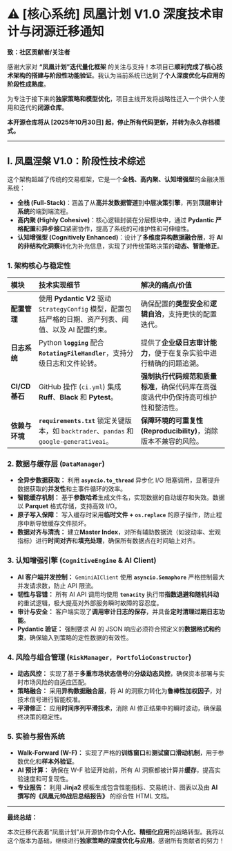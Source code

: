 # ⚠️ [核心系统] 凤凰计划 V1.0 深度技术审计与闭源迁移通知

**致：社区贡献者/关注者**

感谢大家对 **“凤凰计划”迭代量化框架** 的关注与支持！本项目已**顺利完成了核心技术架构的搭建与阶段性功能验证**。我认为当前系统已达到了**个人深度优化与应用的阶段性成熟度**。

为专注于接下来的**独家策略和模型优化**，项目主线开发将战略性迁入一个供个人使用和迭代的**闭源仓库**。

**本开源仓库将从 [2025年10月30日] 起，停止所有代码更新，并转为永久存档模式。**

---

## I. 凤凰涅槃 V1.0：阶段性技术综述

这个架构超越了传统的交易框架，它是一个**全栈、高内聚、认知增强型**的金融决策系统：

* **全栈 (Full-Stack)**：涵盖了从**高并发数据管道**到**中层决策引擎**，再到**顶层审计系统**的端到端流程。
* **高内聚 (Highly Cohesive)**：核心逻辑封装在分层模块中，通过 **Pydantic 严格配置**和**异步接口**紧密协作，提高了系统的可维护性和可伸缩性。
* **认知增强型 (Cognitively Enhanced)**：设计了**多维度异构数据融合层**，将 **AI 的非结构化洞察**转化为补充信息，实现了对传统策略决策的**动态、智能修正**。

### 1. 架构核心与稳定性

| 模块 | 技术实现细节 | 解决的痛点/价值 |
| :--- | :--- | :--- |
| **配置管理** | 使用 **Pydantic V2** 驱动 `StrategyConfig` 模型，配置包括严格的日期、资产列表、阈值、以及 AI 配置约束。 | 确保配置的**类型安全**和**逻辑自洽**，支持更快的配置迭代。|
| **日志系统** | Python **`logging`** 配合 **`RotatingFileHandler`**，支持分级日志和文件轮转。 | 提供了**企业级日志审计能力**，便于在复杂实验中进行精确的问题追溯。|
| **CI/CD 基石** | GitHub 操作 (`ci.yml`) 集成 **Ruff**、**Black** 和 **Pytest**。 | **强制执行代码规范和质量标准**，确保代码库在高强度迭代中仍保持高可维护性和整洁性。|
| **依赖与环境** | **`requirements.txt`** 锁定关键版本，如 `backtrader`、`pandas` 和 `google-generativeai`。 | **保障环境的可重复性 (Reproducibility)**，消除版本不兼容的风险。|

### 2. 数据与缓存层 (`DataManager`)

* **全异步数据获取：** 利用 **`asyncio.to_thread`** 异步化 I/O 阻塞调用，显著提升数据获取的**并发性**和主事件循环的效率。
* **智能缓存机制：** 基于**参数哈希**生成文件名，实现数据的自动缓存和失效。数据以 **Parquet** 格式存储，支持高效 I/O。
* **原子写入保障：** 写入缓存时采用**临时文件 + `os.replace`** 的原子操作，防止程序中断导致缓存文件损坏。
* **数据对齐与清洗：** 建立**Master Index**，对所有辅助数据流（如波动率、宏观指标）进行**时间对齐**和**填充处理**，确保所有数据点在时间轴上对齐。

### 3. 认知增强引擎 (`CognitiveEngine` & AI Client)

* **AI 客户端并发控制：** `GeminiAIClient` 使用 **`asyncio.Semaphore`** 严格控制最大并发请求数，防止 API 限流。
* **韧性与容错：** 所有 AI API 调用均使用 **`tenacity`** 执行带**指数退避和随机抖动**的重试逻辑，极大提高对外部服务瞬时故障的容忍度。
* **审计与安全：** 客户端实现了**调用审计日志的保存**，并具备**定时清理过期日志功能**。
* **Pydantic 验证：** 强制要求 AI 的 JSON 响应必须符合预定义的**数据格式和约束**，确保输入到策略的定性数据的有效性。

### 4. 风险与组合管理 (`RiskManager, PortfolioConstructor`)

* **动态风控：** 实现了基于**多重市场状态信号**的**分级动态风控**，确保资本部署与实时市场风险的自适应匹配。
* **策略融合：** 采用**异构数据融合层**，将 AI 的洞察力转化为**鲁棒性加权因子**，对技术信号进行智能校准。
* **平滑修正：** 应用**时间序列平滑技术**，消除 AI 修正结果中的瞬时波动，确保最终决策的稳定性。

### 5. 实验与报告系统

* **Walk-Forward (W-F)：** 实现了严格的**训练窗口**和**测试窗口滑动机制**，用于参数优化和**样本外验证**。
* **AI 预计算：** 确保在 W-F 验证开始前，所有 AI 洞察都被计算并**缓存**，提高实验速度和可复现性。
* **专业报告：** 利用 **Jinja2** 模板生成包含性能指标、交易统计、图表以及由 **AI 撰写的《凤凰元帅战后总结报告》** 的综合性 HTML 文档。

---

**最终总结：**

本次迁移代表着“凤凰计划”从开源协作向**个人化、精细化应用**的战略转型。我将以这个版本为基础，继续进行**独家策略的深度优化与应用**。感谢所有贡献者的努力！
